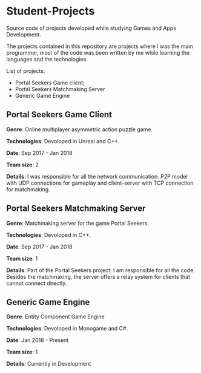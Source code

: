 # Student-Projects
Source code of projects developed while studying Games and Apps Development.

The projects contained in this repository are projects where I was the main programmer, most of the code was been written by me while learning the languages and the technologies.
 
List of projects:
- Portal Seekers Game client;
- Portal Seekers Matchmaking Server
- Generic Game Engine 


## Portal Seekers Game Client

**Genre**: Online multiplayer asymmetric action puzzle game. 

**Technologies**: Devoloped in Unreal and C++. 

**Date**: Sep 2017 - Jan 2018 

**Team size**: 2 

**Details**: I was responsible for all the network communication. P2P model with UDP connections for gameplay and client-server with TCP connection for matchmaking.


## Portal Seekers Matchmaking Server

**Genre**: Matchmaking server for the game Portal Seekers. 

**Technologies**: Devoloped in C++. 

**Date**: Sep 2017 - Jan 2018 

**Team size**: 1 

**Details**: Part of the Portal Seekers project. I am responsible for all the code. Besides the matchmaking, the server offers a relay system for clients that cannot connect directly.  


## Generic Game Engine

**Genre**: Entity Component Game Engine 

**Technologies**: Devoloped in Monogame and C#. 

**Date**: Jan 2018 - Present 

**Team size**: 1 

**Details**: Currently in Development 

